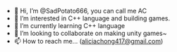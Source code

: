 - 👋 Hi, I’m @SadPotato666, you can call me AC
- 👀 I’m interested in C++ language and building games.
- 🌱 I’m currently learning C++ language 
- 💞️ I’m looking to collaborate on making unity games~
- 📫 How to reach me... (aliciachong417@gmail.com)


<!---
SadPotato666/SadPotato666 is a ✨ special ✨ repository because its `README.md` (this file) appears on your GitHub profile.
You can click the Preview link to take a look at your changes.
--->
